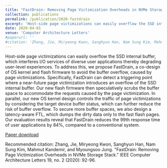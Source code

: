 ```yaml
---
title: "FastDrain: Removing Page Victimization Overheads in NVMe Storage Stack"
collection: publications
permalink: /publication/2020-fastdrain
excerpt: 'Host-side page victimizations can easily overflow the SSD internal buffer, which interferes I/O services of diverse user applications thereby degrading user-level experiences. To address this, we propose FastDrain, a co-design of OS kernel and flash firmware to avoid the buffer overflow, caused by page victimizations. Specifically, FastDrain can detect a triggering point where a near-future page victimization introduces an overflow of the SSD internal buffer…'
date: 2020-04-01
venue: 'Computer Architecture Letters'
#paperurl: ''
#citation: 'Zhang, Jie, Miryeong Kwon, Sanghyun Han, Nam Sung Kim, Mahmut Kandemir, and Myoungsoo Jung. "FastDrain: Removing Page Victimization Overheads in NVMe Storage Stack." IEEE Computer Architecture Letters 19, no. 2 (2020): 92-96.'
---
```

Host-side page victimizations can easily overflow the SSD internal buffer, which interferes I/O services of diverse user applications thereby degrading user-level experiences. To address this, we propose FastDrain, a co-design of OS kernel and flash firmware to avoid the buffer overflow, caused by page victimizations. Specifically, FastDrain can detect a triggering point where a near-future page victimization introduces an overflow of the SSD internal buffer. Our new flash firmware then speculatively scrubs the buffer space to accommodate the requests caused by the page victimization. In parallel, our new OS kernel design controls the traffic of page victimizations by considering the target device buffer status, which can further reduce the risk of buffer overflow. To secure more buffer spaces, we also design a latency-aware FTL, which dumps the dirty data only to the fast flash pages. Our evaluation results reveal that FastDrain reduces the 99th response time of user applications by 84%, compared to a conventional system.

[Paper download](https://arxiv.org/abs/2006.08966)

Recommended citation: Zhang, Jie, Miryeong Kwon, Sanghyun Han, Nam Sung Kim, Mahmut Kandemir, and Myoungsoo Jung. "FastDrain: Removing Page Victimization Overheads in NVMe Storage Stack." IEEE Computer Architecture Letters 19, no. 2 (2020): 92-96.